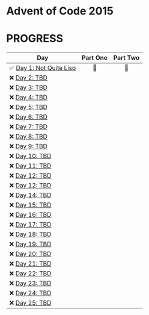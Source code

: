 # Advent of Code 2015
# PROGRESS
| Day  | Part One | Part Two | 
|---|:---:|:---:|
| ✅ [Day 1: Not Quite Lisp]()| 🎇 | 🎇 |
| ❌ [Day 2: TBD]()| | |
| ❌ [Day 3: TBD]()| | |
| ❌ [Day 4: TBD]()| | |
| ❌ [Day 5: TBD]()| | |
| ❌ [Day 6: TBD]()| | |
| ❌ [Day 7: TBD]()| | |
| ❌ [Day 8: TBD]()| | |
| ❌ [Day 9: TBD]()| | |
| ❌ [Day 10: TBD]()| | |
| ❌ [Day 11: TBD]()| | |
| ❌ [Day 12: TBD]()| | |
| ❌ [Day 12: TBD]()| | |
| ❌ [Day 14: TBD]()| | |
| ❌ [Day 15: TBD]()| | |
| ❌ [Day 16: TBD]()| | |
| ❌ [Day 17: TBD]()| | |
| ❌ [Day 18: TBD]()| | |
| ❌ [Day 19: TBD]()| | |
| ❌ [Day 20: TBD]()| | |
| ❌ [Day 21: TBD]()| | |
| ❌ [Day 22: TBD]()| | |
| ❌ [Day 23: TBD]()| | |
| ❌ [Day 24: TBD]()| | |
| ❌ [Day 25: TBD]()| | |
